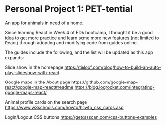# Personal Project 1: PET-tential

An app for animals in need of a home. 

Since learning React in Week 4 of EDA bootcamp, I thought it be a good idea
to get more practice and learn some more new features (not limited to React) through adopting and modifying code from guides online. 

The guides include the following, and the list will be updated as this app expands: 

Slide show in the homepage
https://tinloof.com/blog/how-to-build-an-auto-play-slideshow-with-react

Google maps in the About page 
https://github.com/google-map-react/google-map-react#readme
https://blog.logrocket.com/integrating-google-maps-react/

Animal profile cards on the search page
https://www.w3schools.com/howto/howto_css_cards.asp

Login/Logout CSS buttons
https://getcssscan.com/css-buttons-examples


